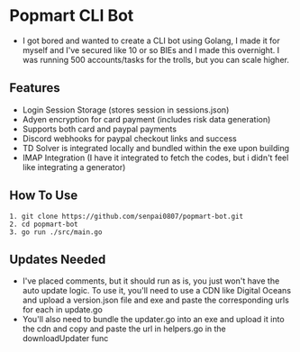 # Popmart CLI Bot
- I got bored and wanted to create a CLI bot using Golang, I made it for myself and I've secured like 10 or so BIEs and I made this overnight. I was running 500 accounts/tasks for the trolls, but you can scale higher.

## Features
- Login Session Storage (stores session in sessions.json)
- Adyen encryption for card payment (includes risk data generation)
- Supports both card and paypal payments
- Discord webhooks for paypal checkout links and success
- TD Solver is integrated locally and bundled within the exe upon building
- IMAP Integration (I have it integrated to fetch the codes, but i didn't feel like integrating a generator)

## How To Use
```
1. git clone https://github.com/senpai0807/popmart-bot.git
2. cd popmart-bot
3. go run ./src/main.go
```
## Updates Needed
- I've placed comments, but it should run as is, you just won't have the auto update logic. To use it, you'll need to use a CDN like Digital Oceans and upload a version.json file and exe and paste the corresponding urls for each in update.go
- You'll also need to bundle the updater.go into an exe and upload it into the cdn and copy and paste the url in helpers.go in the downloadUpdater func
